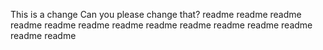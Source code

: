 This is a change
Can you please change that?
readme
readme
readme
readme
readme
readme
readme
readme
readme
readme
readme
readme
readme
readme
